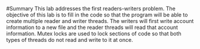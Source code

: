 #Summary
This lab addresses the first readers-writers problem. The objective of this lab is to fill in the code so that the program will
be able to create multiple reader and writer threads. The writers will first write account information to a new file and the reader
threads will read that account information. Mutex locks are used to lock sections of code so that both types of threads do not read
and write to it at once.
